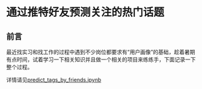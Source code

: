 # 通过推特好友预测关注的热门话题
## 前言
最近找实习和找工作的过程中遇到不少岗位都要求有“用户画像”的基础，趁着暑期有点时间，试着学习一下相关知识并且做一个相关的项目来练练手，下面记录一下整个过程。

详情请见[predict_tags_by_friends.ipynb](./predict_tags_by_friends.ipynb)
